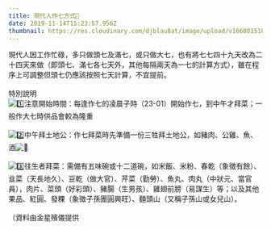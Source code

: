 ```yaml
---
title: 現代人作七方式🙏
date: 2019-11-14T15:23:57.956Z
thumbnail: https://res.cloudinary.com/djblau8at/image/upload/v1660815180/75251054_114639823325153_6091323980138938368_n.png_kuo3h5.png
---
```

現代人因工作忙碌，多只做頭七及滿七，或只做大七，也有將七七四十九天改為二十四天來做（即頭七、滿七各七天外，其他每隔兩天為一七的計算方式），雖在程序上可調整但頭七仍應該按照七天計算，不宜提前。\
\
特別說明\
![1️⃣](https://static.xx.fbcdn.net/images/emoji.php/v9/t59/2/16/31_20e3.png)注意開始時間：每逢作七的凌晨子時（23-01）開始作七，到中午才拜菜；一般作大七時供品會較為隆重\
\
![2️⃣](https://static.xx.fbcdn.net/images/emoji.php/v9/t78/2/16/32_20e3.png)中午拜土地公：作七拜菜時先準備一份三牲拜土地公，如豬肉、公雞、魚、酒![🍷](https://static.xx.fbcdn.net/images/emoji.php/v9/t8a/2/16/1f377.png)\
\
![3️⃣](https://static.xx.fbcdn.net/images/emoji.php/v9/t97/2/16/33_20e3.png)往生者拜菜：需備有五味碗或十二道碗，如米飯、米粉、春乾（象徵有餘）、韭菜（天長地久）、豆乾（做大官）、芹菜（勤勞）、魚丸、肉丸（中狀元、當官員），肉片、菜頭（好彩頭）、豬腸（生男孩）、雞翅前膀（易謀生）等；以及其他果品、紅圓、發粿（象徵子孫團圓興旺）、麵頭山（又稱子孫山或女兒山）。\
\
（資料由金星殯儀提供